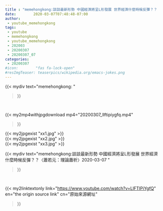 ```yaml
---
title : "memehongkong:談談最新形勢 中國經濟將呈L形發展 世界經濟什麼時候反彈？？〈蕭若元：理論蕭析〉2020-03-07 "
date:        2020-03-07T07:48:48-07:00
author:
 - youtube_memehongkong
tags:
 - youtube
 - memehongkong
 - youtube_memehongkong
 - 202003
 - 20200307
 - 20200307_07
categories:
 - 20200307
#icon:        "fas fa-lock-open"
#resImgTeaser: teaserpics/wikipedia.org/emacs-jokes.png
---
```


{{< mydiv text="memehongkong: "
>}}
<br>


{{< my2mp4withjpgdownload mp4="20200307_llftipiygfq.mp4"
>}}

{{< my2jpgexist "xx1.jpg" >}}<br>
{{< my2jpgexist "xx2.jpg" >}}<br>
{{< my2jpgexist "xx3.jpg" >}}<br>



{{< mydiv text="memehongkong:談談最新形勢 中國經濟將呈L形發展 世界經濟什麼時候反彈？？〈蕭若元：理論蕭析〉2020-03-07 "
>}}
<br>

{{< my2linktextonly link="https://www.youtube.com/watch?v=LlFTIPiYgfQ"
en="the origin source link" cn="原始來源網址"
>}}


<br>

